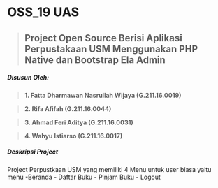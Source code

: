 # OSS_19 UAS
>## Project Open Source Berisi Aplikasi Perpustakaan USM Menggunakan PHP Native dan Bootstrap Ela Admin
##### Disusun Oleh:
>**1. Fatta Dharmawan Nasrullah Wijaya (G.211.16.0019)**

>**2. Rifa Afifah (G.211.16.0044)**

>**3. Ahmad Feri Aditya (G.211.16.0031)**

>**4. Wahyu Istiarso (G.211.16.0017)**
##### Deskripsi Project
Project Perpustkaan USM yang memiliki 4 Menu untuk user biasa
yaitu menu
        -Beranda
        - Daftar Buku
        - Pinjam Buku
         - Logout
